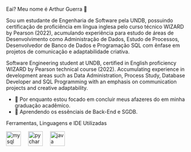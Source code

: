 Eai? Meu nome é Arthur Guerra 👋

Sou um estudante de Engenharia de Software pela UNDB, possuindo certificação de proficiência em língua inglesa pelo curso técnico WIZARD by Pearson (2022), acumulando experiência para estudo de áreas de Desenvolvimento como Administração de Dados, Estudo de Processos, Desenvolvedor de Banco de Dados e Programação SQL com ênfase em projetos de comunicação e adaptabilidade criativa.

Software Engineering student at UNDB, certified in English proficiency WIZARD by Pearson technical course (2022). Accumulating experience in development areas such as Data Administration, Process Study, Database Developer and SQL Programming with an emphasis on communication projects and creative adaptability.

- 🔭 Por enquanto estou focado em concluir meus afazeres do em minha graduação acadêmico.
- 🌱 Aprendendo os essênciais de Back-End e SGDB.

Ferramentas, Linguagens e IDE Utilizadas
<div align="left">
  <img src="https://cdn.jsdelivr.net/gh/devicons/devicon/icons/mysql/mysql-original.svg" height="40" alt="mysql logo"  />
  <img width="12" />
  <img src="https://cdn.jsdelivr.net/gh/devicons/devicon/icons/pycharm/pycharm-original.svg" height="40" alt="pycharm logo"  />
  <img width="12" />
  <img src="https://cdn.jsdelivr.net/gh/devicons/devicon/icons/java/java-original.svg" height="40" alt="java logo"  />
</div>

###

